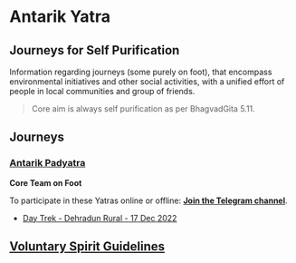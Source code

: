 # Antarik Yatra

## Journeys for Self Purification 

Information regarding journeys (some purely on foot), that encompass environmental initiatives and other social activities, with a unified effort of people in local communities and group of friends.

> Core aim is always self purification as per BhagvadGita 5.11.

## Journeys

### [Antarik Padyatra](https://nehalsin.github.io/antarik-padyatra/)

**Core Team on Foot** 

To participate in these Yatras online or offline:
[**Join the Telegram channel**](https://t.me/antarikpadyatra).

- [Day Trek - Dehradun Rural - 17 Dec 2022](https://nehalsin.github.io/dehradun-day-trek/)


## [Voluntary Spirit Guidelines](https://nehalsin.github.io/voluntary-spirit-guidelines/)

